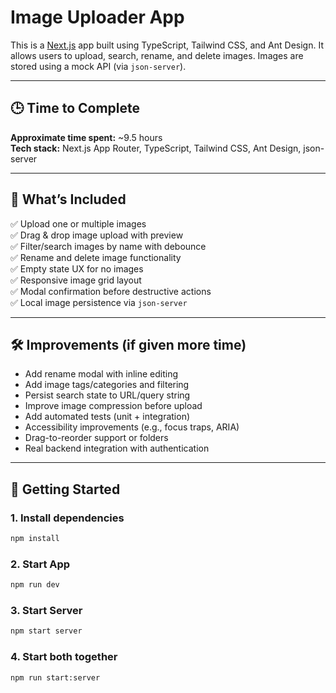 # Image Uploader App

This is a [Next.js](https://nextjs.org) app built using TypeScript, Tailwind CSS, and Ant Design. It allows users to upload, search, rename, and delete images. Images are stored using a mock API (via `json-server`).

---

## 🕒 Time to Complete

**Approximate time spent:** ~9.5 hours  
**Tech stack:** Next.js App Router, TypeScript, Tailwind CSS, Ant Design, json-server

---

## 📌 What’s Included

✅ Upload one or multiple images  
✅ Drag & drop image upload with preview  
✅ Filter/search images by name with debounce  
✅ Rename and delete image functionality  
✅ Empty state UX for no images  
✅ Responsive image grid layout  
✅ Modal confirmation before destructive actions  
✅ Local image persistence via `json-server`

---

## 🛠️ Improvements (if given more time)

- Add rename modal with inline editing
- Add image tags/categories and filtering
- Persist search state to URL/query string
- Improve image compression before upload
- Add automated tests (unit + integration)
- Accessibility improvements (e.g., focus traps, ARIA)
- Drag-to-reorder support or folders
- Real backend integration with authentication

---

## 🚀 Getting Started

### 1. Install dependencies

```bash
npm install
```

### 2. Start App

```bash
npm run dev
```

### 3. Start Server

```bash
npm start server
```

### 4. Start both together

```bash
npm run start:server
```
